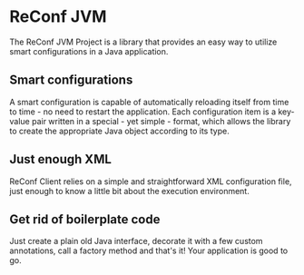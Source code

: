 ReConf JVM
==========

The ReConf JVM Project is a library that provides an easy way to utilize smart configurations in a Java application.

Smart configurations
--------------------

A smart configuration is capable of automatically reloading itself from time to time - no need to restart the application. Each configuration item is a key-value pair written in a special - yet simple - format, which allows the library to create the appropriate Java object according to its type.

Just enough XML
---------------

ReConf Client relies on a simple and straightforward XML configuration file, just enough to know a little bit about the execution environment.


Get rid of boilerplate code
-------------------------------

Just create a plain old Java interface, decorate it with a few custom annotations, call a factory method and that's it! Your application is good to go.